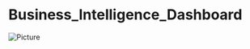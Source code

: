 # Business_Intelligence_Dashboard

![Picture](https://github.com/piyush9012/Business_Intelligence_Dashboard/assets/121113213/53b15a5b-9d3f-4f6d-a4e4-0b667f13996a)
